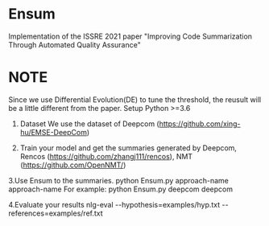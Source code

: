 # Ensum
Implementation of the ISSRE 2021 paper "Improving Code Summarization Through Automated Quality Assurance"
# NOTE
Since we use Differential Evolution(DE) to tune the threshold, the reusult will be a little different from the paper.
Setup
Python >=3.6

1. Dataset
 We use the dataset of Deepcom (https://github.com/xing-hu/EMSE-DeepCom)

2. Train your model and get the summaries generated by Deepcom, 
Rencos (https://github.com/zhangj111/rencos), 
NMT (https://github.com/OpenNMT/)

3.Use Ensum to the summaries.
python Ensum.py approach-name approach-name
For example:
python Ensum.py deepcom deepcom

4.Evaluate your results
nlg-eval --hypothesis=examples/hyp.txt --references=examples/ref.txt 
